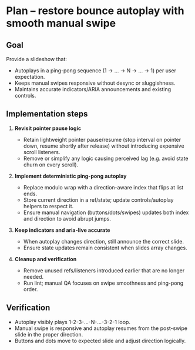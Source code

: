 # Plan – restore bounce autoplay with smooth manual swipe

## Goal
Provide a slideshow that:
- Autoplays in a ping-pong sequence (1 → … → N → … → 1) per user expectation.
- Keeps manual swipes responsive without desync or sluggishness.
- Maintains accurate indicators/ARIA announcements and existing controls.

## Implementation steps
1. **Revisit pointer pause logic**
   - Retain lightweight pointer pause/resume (stop interval on pointer down, resume shortly after release) without introducing expensive scroll listeners.
   - Remove or simplify any logic causing perceived lag (e.g. avoid state churn on every scroll).

2. **Implement deterministic ping-pong autoplay**
   - Replace modulo wrap with a direction-aware index that flips at list ends.
   - Store current direction in a ref/state; update controls/autoplay helpers to respect it.
   - Ensure manual navigation (buttons/dots/swipes) updates both index and direction to avoid abrupt jumps.

3. **Keep indicators and aria-live accurate**
   - When autoplay changes direction, still announce the correct slide.
   - Ensure state updates remain consistent when slides array changes.

4. **Cleanup and verification**
   - Remove unused refs/listeners introduced earlier that are no longer needed.
   - Run lint; manual QA focuses on swipe smoothness and ping-pong order.

## Verification
- Autoplay visibly plays 1-2-3-…-N-…-3-2-1 loop.
- Manual swipe is responsive and autoplay resumes from the post-swipe slide in the proper direction.
- Buttons and dots move to expected slide and adjust direction logically.
